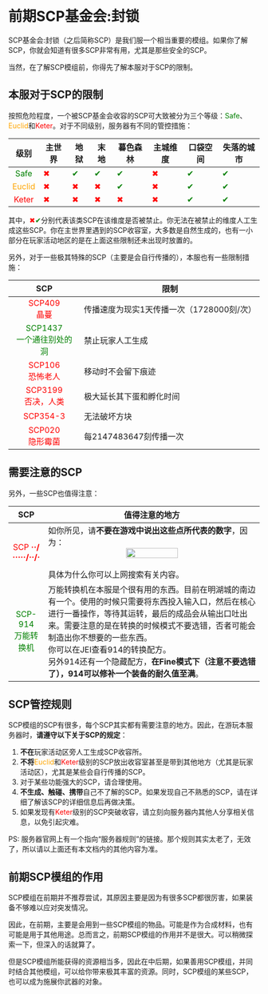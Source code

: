 # 前期SCP基金会:封锁

SCP基金会:封锁（之后简称SCP）是我们服一个相当重要的模组。如果你了解SCP，你就会知道有很多SCP非常有用，尤其是那些安全的SCP。

当然，在了解SCP模组前，你得先了解本服对于SCP的限制。

## 本服对于SCP的限制

按照危险程度，一个被SCP基金会收容的SCP可大致被分为三个等级：<font style="color:green;">Safe</font>、<font style="color:orange;">Euclid</font>和<font style="color:red;">Keter</font>。对于不同级别，服务器有不同的管控措施：

|级别|主世界|地狱|末地|暮色森林|主城维度|口袋空间|失落的城市|
|:-:|-|-|-|-|-|-|-|
|<font style="color:green;">Safe</font>|<font style="color:red;">✖</font>|<font style="color:green;">✔</font>|<font style="color:green;">✔</font>|<font style="color:green;">✔</font>|<font style="color:red;">✖</font>|<font style="color:green;">✔</font>|<font style="color:green;">✔</font>|
|<font style="color:orange;">Euclid</font>|<font style="color:red;">✖</font>|<font style="color:red;">✖</font>|<font style="color:red;">✖</font>|<font style="color:green;">✔</font>|<font style="color:red;">✖</font>|<font style="color:green;">✔</font>|<font style="color:green;">✔</font>|
|<font style="color:red;">Keter</font>|<font style="color:red;">✖</font>|<font style="color:red;">✖</font>|<font style="color:red;">✖</font>|<font style="color:red;">✖</font>|<font style="color:red;">✖</font>|<font style="color:green;">✔</font>|<font style="color:green;">✔</font>|

其中，<font style="color:red;">✖</font><font style="color:green;">✔</font>分别代表该类SCP在该维度是否被禁止。你无法在被禁止的维度人工生成这些SCP。你在主世界里遇到的SCP收容室，大多数是自然生成的，也有一小部分在玩家活动地区的是在上面这些限制还未出现时放置的。

另外，对于一些极其特殊的SCP（主要是会自行传播的），本服也有一些限制措施：

|SCP|限制|
|:-:|-|
|<font style="color:red;">SCP409<br/>晶蔓</font>|传播速度为现实1天传播一次（1728000刻/次）|
|<font style="color:green;">SCP1437<br/>一个通往别处的洞</font>|禁止玩家人工生成|
|<font style="color:red;">SCP106<br/>恐怖老人</font>|移动时不会留下痕迹|
|<font style="color:red;">SCP3199<br/>否决，人类</font>|极大延长其下蛋和孵化时间|
|<font style="color:red;">SCP354-3</font>|无法破坏方块|
|<font style="color:red;">SCP020<br/>隐形霉菌</font>|每2147483647刻传播一次|

## 需要注意的SCP

另外，一些SCP也值得注意：

|SCP|值得注意的地方|
|:-:|-|
|<font style="color:red;">SCP **··/·····/··/·** </font>|如你所见，请**不要在游戏中说出这些点所代表的数字**，因为：<br/><center><img height="50%" width="50%" src="https://scp-wiki.wdfiles.com/local--files/scp-2521/documents4.png"/></center><br/>具体为什么你可以上网搜索有关内容。|
|<font style="color:green;">SCP-914<br/>万能转换机</font>|万能转换机在本服是个很有用的东西。目前在明湖城的南边有一个。使用的时候只需要将东西投入输入口，然后在核心进行一番操作，等待其运转，最后的成品会从输出口吐出来。需要注意的是在转换的时候模式不要选错，否者可能会制造出你不想要的一些东西。<br/>你可以在JEI查看914的转换配方。<br/>另外914还有一个隐藏配方，**在Fine模式下（注意不要选错了），914可以修补一个装备的耐久值至满**。|

## SCP管控规则

SCP模组的SCP有很多，每个SCP其实都有需要注意的地方。因此，在游玩本服务器时，**请遵守以下关于SCP的规定**：

1. **不在**玩家活动区旁人工生成SCP收容所。
2. **不将**<font style="color:orange;">Euclid</font>和<font style="color:red;">Keter</font>级别的SCP放出收容室甚至是带到其他地方（尤其是玩家活动区），尤其是某些会自行传播的SCP。
3. 对于某些功能强大的SCP，请合理使用。
4. **不生成、触碰、携带**自己不了解的SCP。如果发现自己不熟悉的SCP，请在详细了解该SCP的详细信息后再做决策。
5. 如果发现有<font style="color:red;">Keter</font>级别的SCP突破收容，请立刻向服务器内其他人分享相关信息，以免引起灾难。

PS: 服务器官网上有一个指向“服务器规则”的链接。那个规则其实太老了，无效了，所以请以上面还有本文档内的其他内容为准。

## 前期SCP模组的作用

SCP模组在前期并不推荐尝试，其原因主要是因为有很多SCP都很厉害，如果装备不够难以应对突发情况。

因此，在前期，主要是会用到一些SCP模组的物品。可能是作为合成材料，也有可能是用于其他用途。总而言之，前期SCP模组的作用并不是很大。可以稍微探索一下，但深入的话就算了。

但是SCP模组所能获得的资源相当多，因此在中后期，如果善用SCP模组，并同时结合其他模组，可以给你带来极其丰富的资源。同时，SCP模组的某些SCP，也可以成为施展你武器的对象。